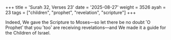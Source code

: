 +++
title = 'Surah 32, Verses 23'
date = '2025-08-27'
weight = 3526
ayah = 23
tags = ["children", "prophet", "revelation", "scripture"]
+++

Indeed, We gave the Scripture to Moses—so let there be no doubt ˹O Prophet˺ that you ˹too˺ are receiving revelations—and We made it a guide for the Children of Israel.